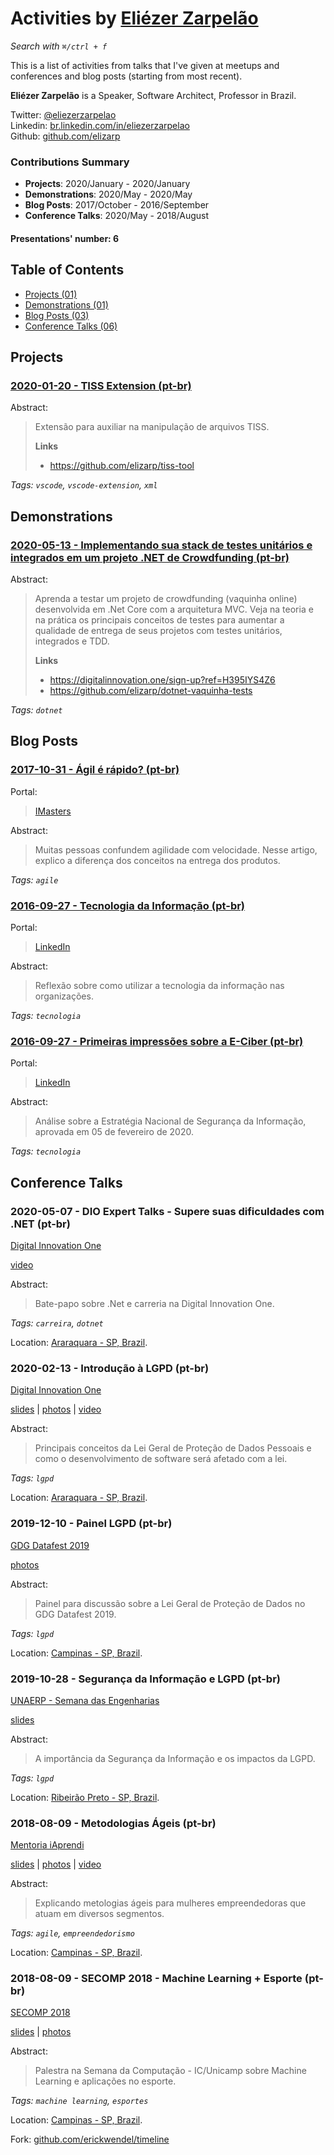 # Activities by <a href="https://twitter.com/eliezerzarpelao" target="_blank">Eliézer Zarpelão</a>

_Search with `⌘/ctrl + f`_

This is a list of activities from talks that I've given at meetups and conferences and blog posts (starting from most recent).

**Eliézer Zarpelão** is a Speaker, Software Architect, Professor in Brazil.
 
Twitter:  [@eliezerzarpelao](https://twitter.com/eliezerzarpelao)  
Linkedin:  [br.linkedin.com/in/eliezerzarpelao](http://br.linkedin.com/in/eliezerzarpelao)  
Github:  [github.com/elizarp](https://github.com/elizarp)  

### Contributions Summary

* **Projects**: 2020/January - 2020/January 
* **Demonstrations**: 2020/May - 2020/May 
* **Blog Posts**: 2017/October - 2016/September 
* **Conference Talks**: 2020/May - 2018/August 

#### Presentations' number: 6

## Table of Contents

- [Projects (01)](#projects)
- [Demonstrations (01)](#demonstrations)
- [Blog Posts (03)](#blog-posts)
- [Conference Talks (06)](#conference-talks)

## Projects

### <a href="https://marketplace.visualstudio.com/items?itemName=elizarp.tiss-tool" target="_blank">2020-01-20 - TISS Extension (pt-br)</a>


Abstract:

> Extensão para auxiliar na manipulação de arquivos TISS.
> 
> <b>Links</b>
> 
> - <a href="https://github.com/elizarp/tiss-tool" target="_blank">https://github.com/elizarp/tiss-tool</a>
> 


_Tags: `vscode`, `vscode-extension`, `xml`_


## Demonstrations

### <a href="https://web.digitalinnovation.one/live-coding" target="_blank">2020-05-13 - Implementando sua stack de testes unitários e integrados em um projeto .NET de Crowdfunding (pt-br)</a>


Abstract:

> Aprenda a testar um projeto de crowdfunding (vaquinha online) desenvolvida em .Net Core com a arquitetura MVC. Veja na teoria e na prática os principais conceitos de testes para aumentar a qualidade de entrega de seus projetos com testes unitários, integrados e TDD.
> 
> <b>Links</b>
> 
> - <a href="https://digitalinnovation.one/sign-up?ref=H395IYS4Z6" target="_blank">https://digitalinnovation.one/sign-up?ref=H395IYS4Z6</a>
> - <a href="https://github.com/elizarp/dotnet-vaquinha-tests" target="_blank">https://github.com/elizarp/dotnet-vaquinha-tests</a>
> 


_Tags: `dotnet`_


## Blog Posts

### <a href="https://imasters.com.br/desenvolvimento/agil-e-rapido" target="_blank">2017-10-31 - Ágil é rápido? (pt-br)</a>


Portal:

> <a href="https://imasters.com.br" target="_blank">IMasters</a>


Abstract:

> Muitas pessoas confundem agilidade com velocidade. Nesse artigo, explico a diferença dos conceitos na entrega dos produtos.
> 
> 


_Tags: `agile`_

### <a href="https://www.linkedin.com/pulse/tecnologia-da-informa%C3%A7%C3%A3o-eli%C3%A9zer-zarpel%C3%A3o/" target="_blank">2016-09-27 - Tecnologia da Informação (pt-br)</a>


Portal:

> <a href="https://www.linkedin.com/" target="_blank">LinkedIn</a>


Abstract:

> Reflexão sobre como utilizar a tecnologia da informação nas organizações.
> 
> 


_Tags: `tecnologia`_

### <a href="https://www.linkedin.com/pulse/primeiras-impress%C3%B5es-sobre-e-ciber-eli%C3%A9zer-zarpel%C3%A3o/" target="_blank">2016-09-27 - Primeiras impressões sobre a E-Ciber (pt-br)</a>


Portal:

> <a href="https://www.linkedin.com/" target="_blank">LinkedIn</a>


Abstract:

> Análise sobre a Estratégia Nacional de Segurança da Informação, aprovada em 05 de fevereiro de 2020.
> 
> 


_Tags: `tecnologia`_


## Conference Talks

### 2020-05-07 - DIO Expert Talks - Supere suas dificuldades com .NET (pt-br)


<a href="https://digitalinnovation.one/" target="_blank">Digital Innovation One</a>


  <a href="https://www.youtube.com/watch?v=sVPYCU7nC0E" target="_blank">video</a>


Abstract:

> Bate-papo sobre .Net e carreria na Digital Innovation One.
> 
> 


_Tags: `carreira`, `dotnet`_


Location: <a href="https://www.google.com/maps/?q=-21.797121669257336,-48.174641126085916" target="_blank">Araraquara - SP, Brazil</a>.

### 2020-02-13 - Introdução à LGPD (pt-br)


<a href="https://digitalinnovation.one/" target="_blank">Digital Innovation One</a>


<a href="https://pt.slideshare.net/elizarp3/introduo-lgpd-digital-innovation-one" target="_blank">slides</a> |  <a href="https://github.com/elizarp/timeline/tree/master/2020-02-13-introducao_a_lgpd" target="_blank">photos</a> |  <a href="https://www.youtube.com/watch?v=gOdNBjIVqYE" target="_blank">video</a>


Abstract:

> Principais conceitos da Lei Geral de Proteção de Dados Pessoais e como o desenvolvimento de software será afetado com a lei.
> 
> 


_Tags: `lgpd`_


Location: <a href="https://www.google.com/maps/?q=-21.797121669257336,-48.174641126085916" target="_blank">Araraquara - SP, Brazil</a>.

### 2019-12-10 - Painel LGPD (pt-br)


<a href="https://gdg-campinas.github.io/datafest" target="_blank">GDG Datafest 2019</a>


 <a href="https://github.com/elizarp/timeline/tree/master/2019-12-10-GDG_Datafest_Painel_LGPD" target="_blank">photos</a> 


Abstract:

> Painel para discussão sobre a Lei Geral de Proteção de Dados no GDG Datafest 2019.
> 
> 


_Tags: `lgpd`_


Location: <a href="https://www.google.com/maps/?q=-22.814580259258157,-47.06479226060882" target="_blank">Campinas - SP, Brazil</a>.

### 2019-10-28 - Segurança da Informação e LGPD (pt-br)


<a href="https://www.unaerp.br/eventos/4-semana-da-engenharia-e-tecnologia" target="_blank">UNAERP - Semana das Engenharias</a>


<a href="https://pt.slideshare.net/elizarp3/a-importncia-da-segurana-da-informao-e-os-impactos-da-lgpd" target="_blank">slides</a>  


Abstract:

> A importância da Segurança da Informação e os impactos da LGPD.
> 
> 


_Tags: `lgpd`_


Location: <a href="https://www.google.com/maps/?q=-21.19976673692856,-47.77948109511075" target="_blank">Ribeirão Preto - SP, Brazil</a>.

### 2018-08-09 - Metodologias Ágeis (pt-br)


<a href="https://iaprendi.com/as-3-ferramentas-de-gestao-que-farao-diferenca-no-seu-negocio/" target="_blank">Mentoria iAprendi</a>


<a href="2018-08-09-iaprendi_metodologias_ageis/2018-08-09_WebinarMetodologiasAgeis_iAprendi.pdf" target="_blank">slides</a> |  <a href="https://github.com/elizarp/timeline/tree/master/2018-08-09-iaprendi_metodologias_ageis" target="_blank">photos</a> |  <a href="https://www.youtube.com/watch?v=EvX--S-fgVg&feature=youtu.be" target="_blank">video</a>


Abstract:

> Explicando metologias ágeis para mulheres empreendedoras que atuam em diversos segmentos.
> 
> 


_Tags: `agile`, `empreendedorismo`_


Location: <a href="https://www.google.com/maps/?q=-22.90219985563854,-47.04403635875326" target="_blank">Campinas - SP, Brazil</a>.

### 2018-08-09 - SECOMP 2018 - Machine Learning + Esporte (pt-br)


<a href="https://www.secomp.com.br/" target="_blank">SECOMP 2018</a>


<a href="2018-08-09-SECOMP_MLSports/2018-08-09_MLSportsSECOMP.pdf" target="_blank">slides</a> |  <a href="https://github.com/elizarp/timeline/tree/master/2018-08-09-SECOMP_MLSports" target="_blank">photos</a> 


Abstract:

> Palestra na Semana da Computação - IC/Unicamp sobre Machine Learning e aplicações no esporte.
> 
> 


_Tags: `machine learning`, `esportes`_


Location: <a href="https://www.google.com/maps/?q=-22.814580259258157,-47.06479226060882" target="_blank">Campinas - SP, Brazil</a>.


Fork: [github.com/erickwendel/timeline](https://github.com/erickwendel/timeline)

